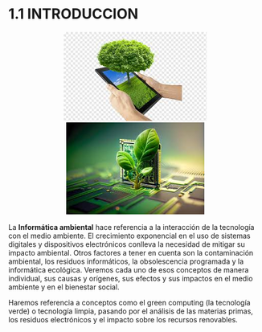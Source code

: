 # 1.1 INTRODUCCION

<p align="center">
  <img src="/img/informatica.jpeg" alt="![informatica](/img/informatica.jpeg)" />
  <img src="/img/informatica1.jpeg" alt="![informatica1](/img/informatica1.jpeg)" />
</p>  
  

  
La **Informática ambiental** hace referencia a la interacción de la tecnología con el medio ambiente. El crecimiento exponencial en el uso de sistemas digitales y dispositivos electrónicos conlleva la necesidad de mitigar su impacto ambiental. Otros factores a tener en cuenta son la contaminación ambiental, los residuos informáticos, la obsolescencia programada y la informática ecológica. Veremos cada uno de esos conceptos de manera individual, sus causas y orígenes, sus efectos y sus impactos en el medio ambiente y en el bienestar social. 

Haremos referencia a conceptos como el green computing (la tecnología verde) o tecnología limpia, pasando por el análisis de las materias primas, los residuos electrónicos y el impacto sobre los recursos renovables.
